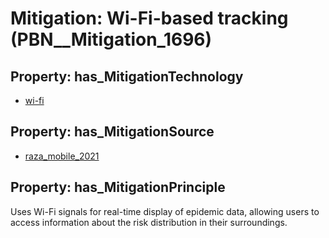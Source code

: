 # Mitigation: __Wi-Fi-based tracking__ (PBN__Mitigation_1696)

## Property: has_MitigationTechnology

* [wi-fi](../Technology/PBN__Technology_4019)

## Property: has_MitigationSource

* [raza_mobile_2021](../Article/PBN__Article_239)

## Property: has_MitigationPrinciple

Uses Wi-Fi signals for real-time display of epidemic data, allowing users to access information about the risk distribution in their surroundings.


